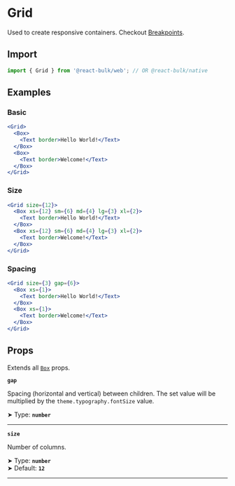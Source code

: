 # Grid

Used to create responsive containers. Checkout [Breakpoints](/docs/layout/breakpoints).

## Import

```jsx
import { Grid } from '@react-bulk/web'; // OR @react-bulk/native
```

## Examples

### Basic

```jsx live
<Grid>
  <Box>
    <Text border>Hello World!</Text>
  </Box>
  <Box>
    <Text border>Welcome!</Text>
  </Box>
</Grid>
```

### Size

```jsx live
<Grid size={12}>
  <Box xs={12} sm={6} md={4} lg={3} xl={2}>
    <Text border>Hello World!</Text>
  </Box>
  <Box xs={12} sm={6} md={4} lg={3} xl={2}>
    <Text border>Welcome!</Text>
  </Box>
</Grid>
```

### Spacing

```jsx live
<Grid size={3} gap={6}>
  <Box xs={1}>
    <Text border>Hello World!</Text>
  </Box>
  <Box xs={1}>
    <Text border>Welcome!</Text>
  </Box>
</Grid>
```

## Props

Extends all [`Box`](/docs/components/core/box) props.

**`gap`**

Spacing (horizontal and vertical) between children. The set value will be multiplied by the `theme.typography.fontSize` value.

➤ Type: **`number`** <br/>

---

**`size`**

Number of columns.

➤ Type: **`number`** <br/>
➤ Default: **`12`** <br/>

---

